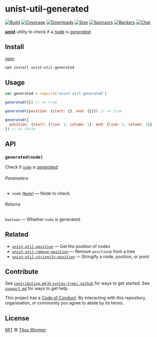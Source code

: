 # unist-util-generated

[![Build][build-badge]][build]
[![Coverage][coverage-badge]][coverage]
[![Downloads][downloads-badge]][downloads]
[![Size][size-badge]][size]
[![Sponsors][sponsors-badge]][collective]
[![Backers][backers-badge]][collective]
[![Chat][chat-badge]][chat]

[**unist**][unist] utility to check if a [node][] is [*generated*][generated].

## Install

[npm][]:

```sh
npm install unist-util-generated
```

## Usage

```js
var generated = require('unist-util-generated')

generated({}) // => true

generated({position: {start: {}, end: {}}}) // => true

generated({
  position: {start: {line: 1, column: 1}, end: {line: 1, column: 2}}
}) // => false
```

## API

### `generated(node)`

Check if [`node`][node] is [*generated*][generated].

###### Parameters

*   `node` ([`Node`][node]) — Node to check.

###### Returns

`boolean` — Whether `node` is generated.

## Related

*   [`unist-util-position`](https://github.com/syntax-tree/unist-util-position)
    — Get the position of nodes
*   [`unist-util-remove-position`](https://github.com/syntax-tree/unist-util-remove-position)
    — Remove `position`s from a tree
*   [`unist-util-stringify-position`](https://github.com/syntax-tree/unist-util-stringify-position)
    — Stringify a node, position, or point

## Contribute

See [`contributing.md` in `syntax-tree/.github`][contributing] for ways to get
started.
See [`support.md`][support] for ways to get help.

This project has a [Code of Conduct][coc].
By interacting with this repository, organisation, or community you agree to
abide by its terms.

## License

[MIT][license] © [Titus Wormer][author]

<!-- Definition -->

[build-badge]: https://img.shields.io/travis/syntax-tree/unist-util-generated.svg

[build]: https://travis-ci.org/syntax-tree/unist-util-generated

[coverage-badge]: https://img.shields.io/codecov/c/github/syntax-tree/unist-util-generated.svg

[coverage]: https://codecov.io/github/syntax-tree/unist-util-generated

[downloads-badge]: https://img.shields.io/npm/dm/unist-util-generated.svg

[downloads]: https://www.npmjs.com/package/unist-util-generated

[size-badge]: https://img.shields.io/bundlephobia/minzip/unist-util-generated.svg

[size]: https://bundlephobia.com/result?p=unist-util-generated

[sponsors-badge]: https://opencollective.com/unified/sponsors/badge.svg

[backers-badge]: https://opencollective.com/unified/backers/badge.svg

[collective]: https://opencollective.com/unified

[chat-badge]: https://img.shields.io/badge/join%20the%20community-on%20spectrum-7b16ff.svg

[chat]: https://spectrum.chat/unified/syntax-tree

[npm]: https://docs.npmjs.com/cli/install

[license]: license

[author]: https://wooorm.com

[contributing]: https://github.com/syntax-tree/.github/blob/master/contributing.md

[support]: https://github.com/syntax-tree/.github/blob/master/support.md

[coc]: https://github.com/syntax-tree/.github/blob/master/code-of-conduct.md

[unist]: https://github.com/syntax-tree/unist

[node]: https://github.com/syntax-tree/unist#node

[generated]: https://github.com/syntax-tree/unist#generated
